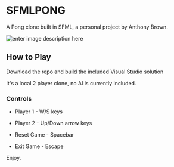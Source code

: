 # SFMLPONG
A Pong clone built in SFML, a personal project by Anthony Brown.

![enter image description here](https://files.catbox.moe/jvlysz.gif)

## How to Play 
Download the repo and build the included Visual Studio solution

It's a local 2 player clone, no AI is currently included.

### Controls

* Player 1 - W/S keys

* Player 2 - Up/Down arrow keys

* Reset Game - Spacebar

* Exit Game - Escape

Enjoy.

